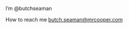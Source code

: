 I’m @butchseaman

How to reach me butch.seaman@mrcooper.com

<!---
butchseaman/butchseaman is a ✨ special ✨ repository because its `README.md` (this file) appears on your GitHub profile.
You can click the Preview link to take a look at your changes.
--->
